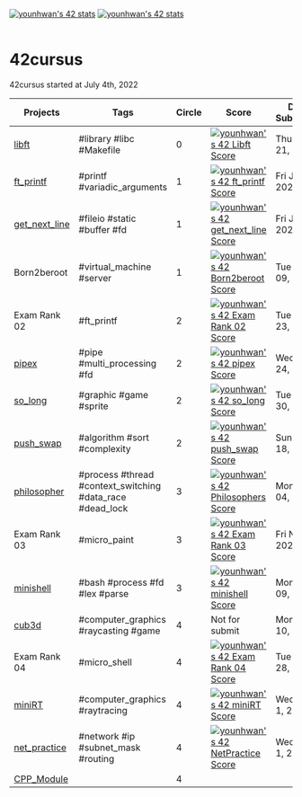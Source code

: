 [![younhwan's 42 stats](http://is.am/572u)](https://github.com/JaeSeoKim/badge42)
[![younhwan's 42 stats](https://badge42.vercel.app/api/v2/cl8h1sspf00640gjzpe8t5f1y/stats?cursusId=21&coalitionId=85)](https://github.com/JaeSeoKim/badge42)
<br/><br/>

# 42cursus
42cursus started at July 4th, 2022

| Projects | Tags | Circle | Score | Date Submitted |
| -------- | ---- | ------ | ----- | -------------- |
| [libft](./libft) | #library #libc #Makefile | 0 | [![younhwan's 42 Libft Score](http://is.am/56pm)](https://github.com/JaeSeoKim/badge42) | Thu Jul 21, 2022 |
| [ft_printf](./ft_printf) | #printf #variadic_arguments | 1 | [![younhwan's 42 ft_printf Score](http://is.am/56px)](https://github.com/JaeSeoKim/badge42) | Fri Jul 22, 2022 |
| [get_next_line](./get_next_line) | #fileio #static #buffer #fd | 1 | [![younhwan's 42 get_next_line Score](http://is.am/56pp)](https://github.com/JaeSeoKim/badge42) | Fri Jul 29, 2022 |
| Born2beroot | #virtual_machine #server | 1 | [![younhwan's 42 Born2beroot Score](http://is.am/56pq)](https://github.com/JaeSeoKim/badge42) | Tue Aug 09, 2022 |
| Exam Rank 02  |  #ft_printf | 2 | [![younhwan's 42 Exam Rank 02 Score](http://is.am/56pr)](https://github.com/JaeSeoKim/badge42) | Tue Aug 23, 2022 |
| [pipex](./pipex) | #pipe #multi_processing #fd | 2 | [![younhwan's 42 pipex Score](http://is.am/56ps)](https://github.com/JaeSeoKim/badge42) | Wed Aug 24, 2022 |
| [so_long](./so_long) | #graphic #game #sprite | 2 | [![younhwan's 42 so_long Score](http://is.am/56pt)](https://github.com/JaeSeoKim/badge42) | Tue Aug 30, 2022 |
| [push_swap](./push_swap) | #algorithm #sort #complexity | 2 | [![younhwan's 42 push_swap Score](http://is.am/56pu)](https://github.com/JaeSeoKim/badge42) | Sun Sep 18, 2022 |
| [philosopher](./philosopher) | #process #thread #context_switching #data_race #dead_lock | 3 | [![younhwan's 42 Philosophers Score](https://badge42.vercel.app/api/v2/cl8h1sspf00640gjzpe8t5f1y/project/2791811)](https://github.com/JaeSeoKim/badge42) | Mon Oct 04, 2022 |
| Exam Rank 03 | #micro_paint | 3 | [![younhwan's 42 Exam Rank 03 Score](https://badge42.vercel.app/api/v2/cl8h1sspf00640gjzpe8t5f1y/project/2864285)](https://github.com/JaeSeoKim/badge42) | Fri Nov 4, 2022 |
| [minishell](https://github.com/Younganswer/minishell/tree/main) | #bash #process #fd #lex #parse | 3 | [![younhwan's 42 minishell Score](https://badge42.vercel.app/api/v2/cl8h1sspf00640gjzpe8t5f1y/project/2895599)](https://github.com/JaeSeoKim/badge42) | Mon Jan 09, 2023 |
| [cub3d](https://github.com/Younganswer/cub3d/tree/main) | #computer_graphics #raycasting #game | 4 | Not for submit | Mon Feb 10, 2023 |
| Exam Rank 04 | #micro_shell | 4 | [![younhwan's 42 Exam Rank 04 Score](https://badge42.vercel.app/api/v2/cl8h1sspf00640gjzpe8t5f1y/project/2979989)](https://github.com/JaeSeoKim/badge42) | Tue Feb 28, 2023 |
| [miniRT](https://github.com/Younganswer/miniRT/tree/main) | #computer_graphics #raytracing | 4 | [![younhwan's 42 miniRT Score](https://badge42.vercel.app/api/v2/cl8h1sspf00640gjzpe8t5f1y/project/2961040)](https://github.com/JaeSeoKim/badge42) | Wed Mar 1, 2023 |
| [net_practice](./net_practice) | #network #ip #subnet_mask #routing | 4 | [![younhwan's 42 NetPractice Score](https://badge42.vercel.app/api/v2/cl8h1sspf00640gjzpe8t5f1y/project/3003473)](https://github.com/JaeSeoKim/badge42) | Wed Mar 1, 2023 |
| [CPP_Module](./CPP_Module) |  | 4 |  |  |